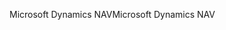 <span data-ttu-id="0cafd-101">Microsoft Dynamics NAV</span><span class="sxs-lookup"><span data-stu-id="0cafd-101">Microsoft Dynamics NAV</span></span>